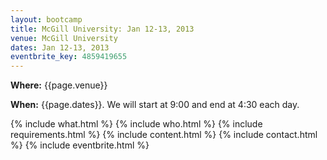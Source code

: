 ```yaml
---
layout: bootcamp
title: McGill University: Jan 12-13, 2013
venue: McGill University
dates: Jan 12-13, 2013
eventbrite_key: 4859419655
---
```

**Where:** {{page.venue}}

**When:** {{page.dates}}. We will start at 9:00 and end at 4:30 each day.

{% include what.html %}
{% include who.html %}
{% include requirements.html %}
{% include content.html %}
{% include contact.html %}
{% include eventbrite.html %}
